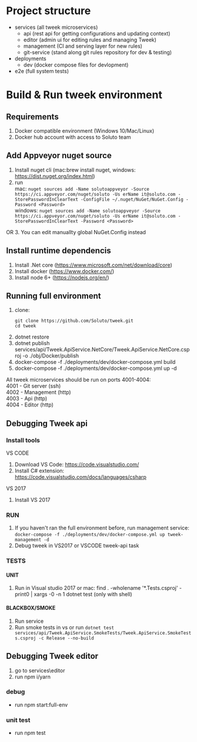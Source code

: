 # Project structure

- services (all tweek microservices)
   - api (rest api for getting configurations and updating context)
   - editor (admin ui for editing rules and managing Tweek)
   - management (CI and serving layer for new rules)
   - git-service (stand along git rules repository for dev & testing)
- deployments
   - dev (docker compose files for devlopment)
- e2e (full system tests)

# Build & Run tweek environment

## Requirements 
1. Docker compatible environment  (Windows 10/Mac/Linux)
2. Docker hub account with access to Soluto team

## Add Appveyor nuget source
1. Install nuget cli (mac:brew install nuget, windows: https://dist.nuget.org/index.html)
2. run  
mac: ```nuget sources add -Name solutoappveyor -Source https://ci.appveyor.com/nuget/soluto -Us
erName it@soluto.com -StorePasswordInClearText -ConfigFile ~/.nuget/NuGet/NuGet.Config -Password <Password>```  
windows: ```nuget sources add -Name solutoappveyor -Source https://ci.appveyor.com/nuget/soluto -Us
erName it@soluto.com -StorePasswordInClearText -Password <Password>```  

OR
3. You can edit manuallty global NuGet.Config instead

## Install runtime dependencis
1. Install .Net core (https://www.microsoft.com/net/download/core)
2. Install docker (https://www.docker.com/)
3. Install node 6+ (https://nodejs.org/en/)

## Running full environment
1. clone:
    ```
    git clone https://github.com/Soluto/tweek.git
    cd tweek
    ```
2. dotnet restore
3. dotnet publish services/api/Tweek.ApiService.NetCore/Tweek.ApiService.NetCore.csproj -o ./obj/Docker/publish
4. docker-compose -f ./deployments/dev/docker-compose.yml build
5. docker-compose -f ./deployments/dev/docker-compose.yml up -d

All tweek microservices should be run on ports 4001-4004:  
4001 - Git server (ssh)  
4002 - Management (http)  
4003 - Api (http)  
4004 - Editor (http)  

## Debugging Tweek api

### Install tools
VS CODE
1. Download VS Code: https://code.visualstudio.com/
2. Install C# extension: https://code.visualstudio.com/docs/languages/csharp

VS 2017
1. Install VS 2017

### RUN
1. If you haven't ran the full environment before, run management service: 
   ```docker-compose -f ./deployments/dev/docker-compose.yml up tweek-management -d```
2. Debug tweek in VS2017 or VSCODE tweek-api task

### TESTS

#### UNIT
1. Run in Visual studio 2017 
or
mac: find . -wholename '*.Tests.csproj' -print0 | xargs -0 -n 1 dotnet test (only with shell)

#### BLACKBOX/SMOKE
1. Run service
2. Run smoke tests in vs or run ```dotnet test services/api/Tweek.ApiService.SmokeTests/Tweek.ApiService.SmokeTests.csproj -c Release --no-build```

## Debugging Tweek editor
1. go to services\editor
2. run npm i/yarn

### debug
- run npm start:full-env

### unit test
- run npm test
